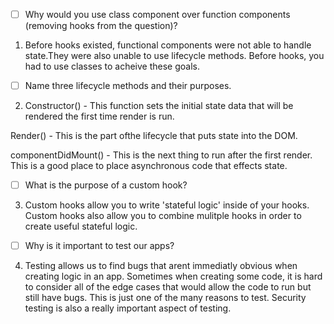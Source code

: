 - [ ] Why would you use class component over function components (removing hooks from the question)?

1. Before hooks existed, functional components were not able to handle state.They were also unable to use lifecycle methods. Before hooks, you had to use classes to acheive these goals.

- [ ] Name three lifecycle methods and their purposes.

2. Constructor() - This function sets the initial state data that will be rendered the first time render is run.

Render() - This is the part ofthe lifecycle that puts state into the DOM.

componentDidMount() - This is the next thing to run after the first render. This is a good place to place asynchronous code that effects state.

- [ ] What is the purpose of a custom hook?

3. Custom hooks allow you to write 'stateful logic' inside of your hooks. Custom hooks also allow you to combine mulitple hooks in order to create useful stateful logic.

- [ ] Why is it important to test our apps?

4. Testing allows us to find bugs that arent immediatly obvious when creating logic in an app. Sometimes when creating some code, it is hard to consider all of the edge cases that would allow the code to run but still have bugs. This is just one of the many reasons to test. Security testing is also a really important aspect of testing.